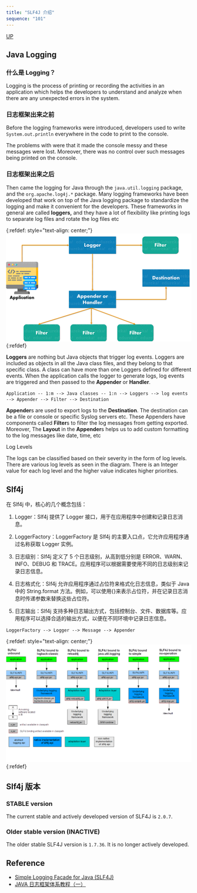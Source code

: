 ```yaml
---
title: "SLF4J 介绍"
sequence: "101"
---
```


[UP](/java-logging.html)


## Java Logging

### 什么是 Logging？

Logging is the process of printing or recording the activities in an application
which helps the developers to understand and analyze when there are any unexpected errors in the system.

### 日志框架出来之前

Before the logging frameworks were introduced,
developers used to write `System.out.println` everywhere in the code to print to the console.

The problems with were that it made the console messy and these messages were lost.
Moreover, there was no control over such messages being printed on the console.

### 日志框架出来之后

Then came the logging for Java through the `java.util.logging` package, and the `org.apache.log4j.*` package.
Many logging frameworks have been developed
that work on top of the Java logging package to standardize the logging and make it convenient for the developers.
These frameworks in general are called **loggers,**
and they have a lot of flexibility like printing logs to separate log files and rotate the log files etc

{:refdef: style="text-align: center;"}
![](/assets/images/java/log/application-logger-appender-filter-destination.png)
{:refdef}

**Loggers** are nothing but Java objects that trigger log events.
Loggers are included as objects in all the Java class files, and they belong to that specific class.
A class can have more than one Loggers defined for different events.
When the application calls the logger to generate logs,
log events are triggered and then passed to the **Appender** or **Handler**.

```text
Application -- 1:m --> Java classes -- 1:n --> Loggers --> log events --> Appender --> Filter --> Destination
```

**Appender**s are used to export logs to the **Destination**.
The destination can be a file or console or specific Syslog servers etc.
These Appenders have components called **Filter**s to filter the log messages from getting exported.
Moreover, The **Layout** in the **Appender**s helps us to add custom formatting to the log messages like date, time, etc

Log Levels

The logs can be classified based on their severity in the form of log levels.
There are various log levels as seen in the diagram.
There is an Integer value for each log level and the higher value indicates higher priorities.



## Slf4j

在 Slf4j 中，核心的几个概念包括：

1. Logger：Slf4j 提供了 Logger 接口，用于在应用程序中创建和记录日志消息。

2. LoggerFactory：LoggerFactory 是 Slf4j 的主要入口点，它允许应用程序通过名称获取 Logger 实例。

3. 日志级别：Slf4j 定义了 5 个日志级别，从高到低分别是 ERROR、WARN、INFO、DEBUG 和 TRACE。应用程序可以根据需要使用不同的日志级别来记录日志信息。

4. 日志格式化：Slf4j 允许应用程序通过占位符来格式化日志信息，类似于 Java 中的 String.format 方法。例如，可以使用{}来表示占位符，并在记录日志消息时传递参数来替换这些占位符。

5. 日志输出：Slf4j 支持多种日志输出方式，包括控制台、文件、数据库等。应用程序可以选择合适的输出方式，以便在不同环境中记录日志信息。

```text
LoggerFactory --> Logger --> Message --> Appender
```

{:refdef: style="text-align: center;"}
![](/assets/images/java/log/slf4j-concrete-bindings.png)
{:refdef}


## Slf4j 版本

### STABLE version

The current stable and actively developed version of SLF4J is `2.0.7`.

### Older stable version (INACTIVE)

The older stable SLF4J version is `1.7.36`.
It is no longer actively developed.

## Reference

- [Simple Logging Facade for Java (SLF4J)](https://slf4j.org/)
- [JAVA 日志框架体系教程（一）](https://zhuanlan.zhihu.com/p/598799105)

